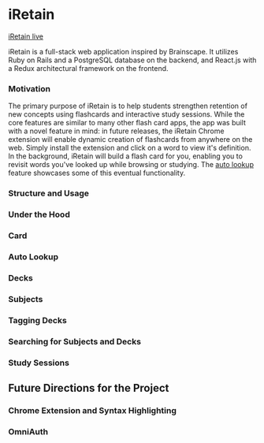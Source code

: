 # iRetain

[iRetain live][live_app]

[live_app]: http://www.iretain.io

iRetain is a full-stack web application inspired by Brainscape. It utilizes Ruby on Rails and a PostgreSQL database on the backend, and React.js with a Redux architectural framework on the frontend.  

### Motivation
The primary purpose of iRetain is to help students strengthen retention of new concepts using flashcards and interactive study sessions. While the core features are similar to many other flash card apps, the app was built with a novel feature in mind: in future releases, the iRetain Chrome extension will enable dynamic creation of flashcards from anywhere on the web. Simply install the extension and click on a word to view it's definition. In the background, iRetain will build a flash card for you, enabling you to revisit words you've looked up while browsing or studying. The [auto lookup](#lookup) feature showcases some of this eventual functionality.

### Structure and Usage

### Under the Hood

### Card

### Auto Lookup<a name="lookup"></a>

### Decks

### Subjects

### Tagging Decks

### Searching for Subjects and Decks

### Study Sessions

## Future Directions for the Project

### Chrome Extension and Syntax Highlighting

### OmniAuth
